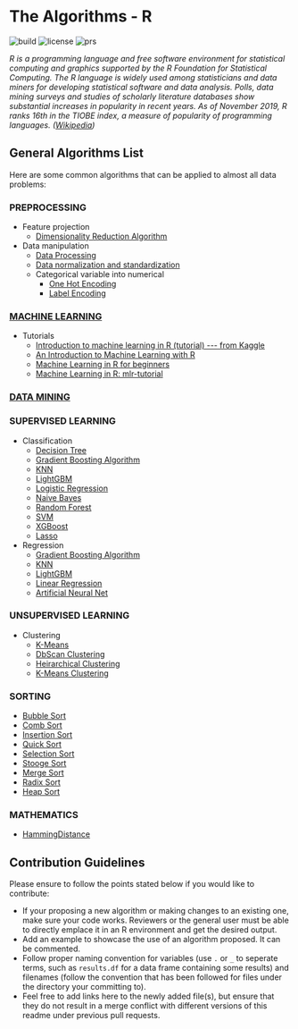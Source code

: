 # The Algorithms - R

![build](https://img.shields.io/badge/build-passing-brightgreen.svg)
![license](https://img.shields.io/badge/License-MIT-brightgreen.svg)
![prs](https://img.shields.io/badge/PRs-welcome-brightgreen.svg)

*R is a programming language and free software environment for statistical computing and graphics supported by the R Foundation for Statistical Computing. The R language is widely used among statisticians and data miners for developing statistical software and data analysis. Polls, data mining surveys and studies of scholarly literature databases show substantial increases in popularity in recent years. As of November 2019, R ranks 16th in the TIOBE index, a measure of popularity of programming languages. ([Wikipedia](https://en.wikipedia.org/wiki/R_(programming_language)))*

## General Algorithms List
Here are some common algorithms that can be applied to almost all data problems:

### PREPROCESSING
- Feature projection
    - [Dimensionality Reduction Algorithm](https://github.com/TheAlgorithms/R/blob/master/Data-Preprocessing/dimensionality_reduction_algorithms.R)
- Data manipulation
    - [Data Processing](https://github.com/TheAlgorithms/R/blob/master/Data-Preprocessing/data_processing.R)
    - [Data normalization and standardization](https://github.com/TheAlgorithms/R/blob/master/Data-Preprocessing/data_normalization_standardization.R)
    - Categorical variable into numerical
      - [One Hot Encoding](https://github.com/TheAlgorithms/R/blob/master/Data-Manipulation/OneHotEncode.R)
      - [Label Encoding](https://github.com/TheAlgorithms/R/blob/master/Data-Manipulation/LabelEncode.R)

### [MACHINE LEARNING](https://github.com/TheAlgorithms/R/tree/master/Machine-Learning)
- Tutorials
    - [Introduction to machine learning in R (tutorial) --- from Kaggle](https://www.kaggle.com/camnugent/introduction-to-machine-learning-in-r-tutorial)
    - [An Introduction to Machine Learning with R](https://lgatto.github.io/IntroMachineLearningWithR/)
    - [Machine Learning in R for beginners](https://www.datacamp.com/community/tutorials/machine-learning-in-r)
    - [Machine Learning in R: mlr-tutorial](https://www.notion.so/mlr-Tutorial-b71444fe979c4a8cafe91e10e7f81d79)

### [DATA MINING](https://github.com/TheAlgorithms/R/tree/master/Data-Mining)

### SUPERVISED LEARNING
  - Classification
    - [Decision Tree](https://github.com/TheAlgorithms/R/blob/master/Classification-Algorithms/decision_tree.R)
    - [Gradient Boosting Algorithm](https://github.com/TheAlgorithms/R/blob/master/Classification-Algorithms/gradient_boosting_algorithms.R)
    - [KNN](https://github.com/TheAlgorithms/R/blob/master/Classification-Algorithms/KNN.R)
    - [LightGBM](https://github.com/TheAlgorithms/R/blob/master/Classification-Algorithms/LightGBM.R)
    - [Logistic Regression](https://github.com/TheAlgorithms/R/blob/master/Classification-Algorithms/logistic_regression.R)
    - [Naive Bayes](https://github.com/TheAlgorithms/R/blob/master/Classification-Algorithms/naive_bayes.R)
    - [Random Forest](https://github.com/TheAlgorithms/R/blob/master/Classification-Algorithms/random_forest.R)
    - [SVM](https://github.com/TheAlgorithms/R/blob/master/Classification-Algorithms/SVM.R)
    - [XGBoost](https://github.com/TheAlgorithms/R/blob/master/Classification-Algorithms/xgboost.R)
    - [Lasso](https://github.com/TheAlgorithms/R/blob/master/Classification-Algorithms/lasso.R)
  - Regression
    - [Gradient Boosting Algorithm](https://github.com/TheAlgorithms/R/blob/master/Regression-Algorithms/gradient_boosting_algorithms.R)
    - [KNN](https://github.com/TheAlgorithms/R/blob/master/Regression-Algorithms/KNN.R)
    - [LightGBM](https://github.com/TheAlgorithms/R/blob/master/Regression-Algorithms/LightGBM.R)
    - [Linear Regression](https://github.com/TheAlgorithms/R/blob/master/Regression-Algorithms/linear_regression.R)
    - [Artificial Neural Net](https://github.com/TheAlgorithms/R/blob/master/Regression-Algorithms/ANN.R)

### UNSUPERVISED LEARNING
  - Clustering
    - [K-Means](https://github.com/TheAlgorithms/R/blob/master/Clustering-Algorithms/K-Means.R)
    - [DbScan Clustering](https://github.com/TheAlgorithms/R/blob/master/Clustering-Algorithms/dbscan_clustering.R)
    - [Heirarchical Clustering](https://github.com/TheAlgorithms/R/blob/master/Clustering-Algorithms/heirarchical_clustering.R)
    - [K-Means Clustering](https://github.com/TheAlgorithms/R/blob/master/Clustering-Algorithms/kmeans_clustering.R)

### SORTING
  - [Bubble Sort](https://github.com/TheAlgorithms/R/blob/master/Sorting-Algorithms/bubble_sort.R)
  - [Comb Sort](https://github.com/TheAlgorithms/R/blob/master/Sorting-Algorithms/comb_sort.R)
  - [Insertion Sort](https://github.com/TheAlgorithms/R/blob/master/Sorting-Algorithms/insertion_sort.R)
  - [Quick Sort](https://github.com/TheAlgorithms/R/blob/master/Sorting-Algorithms/quick_sort.R)
  - [Selection Sort](https://github.com/TheAlgorithms/R/blob/master/Sorting-Algorithms/selection_sort.R)
  - [Stooge Sort](https://github.com/TheAlgorithms/R/blob/master/Sorting-Algorithms/stooge_sort.R)
  - [Merge Sort](https://github.com/TheAlgorithms/R/blob/master/Sorting-Algorithms/merge_sort.R)
  - [Radix Sort](https://github.com/TheAlgorithms/R/blob/master/Sorting-Algorithms/radix_sort.R)
  - [Heap Sort](https://github.com/TheAlgorithms/R/blob/master/Sorting-Algorithms/heap_sort.R)

### MATHEMATICS
  - [HammingDistance](https://github.com/TheAlgorithms/R/blob/master/Mathematics/HammingDistance.R)
  
## Contribution Guidelines
Please ensure to follow the points stated below if you would like to contribute:
- If your proposing a new algorithm or making changes to an existing one, make sure your code works. Reviewers or the general user must be able to directly emplace it in an R environment and get the desired output.
- Add an example to showcase the use of an algorithm proposed. It can be commented.
- Follow proper naming convention for variables (use `.` or `_` to seperate terms, such as `results.df` for a data frame containing some results) and filenames (follow the convention that has been followed for files under the directory your committing to).
- Feel free to add links here to the newly added file(s), but ensure that they do not result in a merge conflict with different versions of this readme under previous pull requests.
